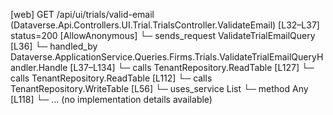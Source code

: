[web] GET /api/ui/trials/valid-email  (Dataverse.Api.Controllers.UI.Trial.TrialsController.ValidateEmail)  [L32–L37] status=200 [AllowAnonymous]
  └─ sends_request ValidateTrialEmailQuery [L36]
    └─ handled_by Dataverse.ApplicationService.Queries.Firms.Trials.ValidateTrialEmailQueryHandler.Handle [L37–L134]
      └─ calls TenantRepository.ReadTable [L127]
      └─ calls TenantRepository.ReadTable [L112]
      └─ calls TenantRepository.WriteTable [L56]
      └─ uses_service List<string>
        └─ method Any [L118]
          └─ ... (no implementation details available)


